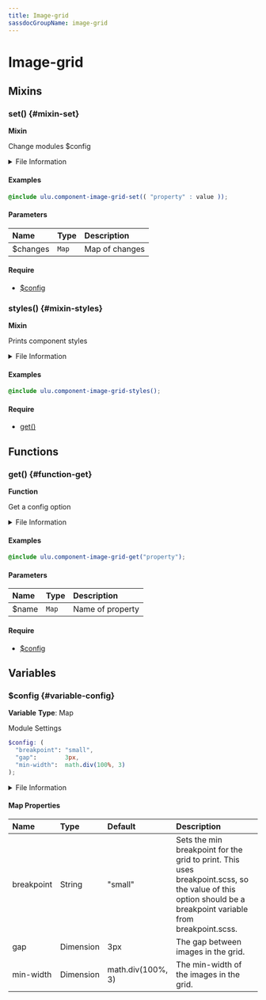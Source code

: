 ```yaml
---
title: Image-grid
sassdocGroupName: image-grid
---
```



# Image-grid

<div class="type-large">



</div>



## Mixins




<div class="sassdoc-item-header">

###  set() {#mixin-set}

  <div class="sassdoc-item-header__labels">
    <span class="tag tag--primary"><strong>Mixin</strong></span>
  </div>

</div>

  

Change modules $config
    
    


<details>
  <summary>File Information</summary>
  
- **File:** _image-grid.scss
- **Group:** image-grid
- **Type:** mixin
- **Lines (comments):** 25-28
- **Lines (code):** 30-32

</details>

    

#### Examples

      


``` scss
@include ulu.component-image-grid-set(( "property" : value ));
```
  



      

#### Parameters


|Name|Type|Description|
|:--|:--|:--|
|$changes|`Map`|Map of changes|

    

#### Require

- [$config](/sass/components/accordion/#variable-config)
  


<div class="sassdoc-item-header">

###  styles() {#mixin-styles}

  <div class="sassdoc-item-header__labels">
    <span class="tag tag--primary"><strong>Mixin</strong></span>
  </div>

</div>

  

Prints component styles
    
    


<details>
  <summary>File Information</summary>
  
- **File:** _image-grid.scss
- **Group:** image-grid
- **Type:** mixin
- **Lines (comments):** 43-45
- **Lines (code):** 47-71

</details>

    

#### Examples

      


``` scss
@include ulu.component-image-grid-styles();
```
  



      

#### Require

- [get()](/sass/components/accordion/#function-get)
  
  

## Functions




<div class="sassdoc-item-header">

###  get() {#function-get}

  <div class="sassdoc-item-header__labels">
    <span class="tag tag--primary"><strong>Function</strong></span>
  </div>

</div>

  

Get a config option
    
    


<details>
  <summary>File Information</summary>
  
- **File:** _image-grid.scss
- **Group:** image-grid
- **Type:** function
- **Lines (comments):** 34-37
- **Lines (code):** 39-41

</details>

    

#### Examples

      


``` scss
@include ulu.component-image-grid-get("property");
```
  



      

#### Parameters


|Name|Type|Description|
|:--|:--|:--|
|$name|`Map`|Name of property|

    

#### Require

- [$config](/sass/components/accordion/#variable-config)
  
  

## Variables




<div class="sassdoc-item-header">

###  $config {#variable-config}

  <div class="sassdoc-item-header__labels">
    <span class="tag tag--primary"><strong>Variable</strong></span> <span class="tag"><strong>Type</strong>: Map</span>
  </div>

</div>

  

Module Settings
    
    

``` scss
$config: (
  "breakpoint": "small",
  "gap":        3px,
  "min-width":  math.div(100%, 3)
);
```
  


<details>
  <summary>File Information</summary>
  
- **File:** _image-grid.scss
- **Group:** image-grid
- **Type:** variable
- **Lines (comments):** 13-17
- **Lines (code):** 19-23

</details>

    

#### Map Properties


|Name|Type|Default|Description|
|:--|:--|:--|:--|
|breakpoint|String|"small"|Sets the min breakpoint for the grid to print. This uses breakpoint.scss, so the value of this option should be a breakpoint variable from breakpoint.scss.|
|gap|Dimension|3px|The gap between images in the grid.|
|min-width|Dimension|math.div(100%, 3)|The min-width of the images in the grid.|

    
  
  